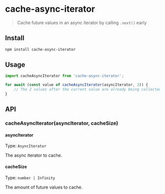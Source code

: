 # cache-async-iterator

> Cache future values in an async iterator by calling `.next()` early

## Install

```sh
npm install cache-async-iterator
```

## Usage

```js
import cacheAsyncIterator from 'cache-async-iterator';

for await (const value of cacheAsyncIterator(asyncIterator, 2)) {
	// The 2 values after the current value are already being collected while the code here runs.
}
```

## API

### cacheAsyncIterator(asyncIterator, cacheSize)

#### asyncIterator

Type: `AsyncIterator`

The async iterator to cache.

#### cacheSize

Type: `number | Infinity`

The amount of future values to cache.
